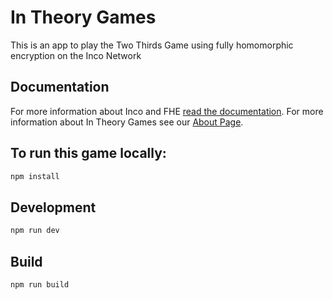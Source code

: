 # In Theory Games

This is an app to play the Two Thirds Game using fully homomorphic encryption on the Inco Network

## Documentation

For more information about Inco and FHE [read the documentation](https://docs.inco.network/introduction/inco-network-introduction).
For more information about In Theory Games see our [About Page](https://twitter.com/0xAkrasia).

## To run this game locally:

```bash
npm install
```

## Development

```bash
npm run dev
```

## Build

```bash
npm run build
```